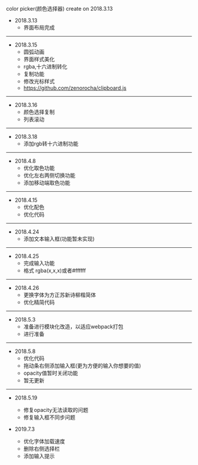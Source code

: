 color picker(颜色选择器)
create on 2018.3.13

+ 2018.3.13
    - 界面布局完成

***

+ 2018.3.15
	- 圆弧动画
	- 界面样式美化    
	- rgba,十六进制转化
	- 复制功能
	- 修改光标样式
	- https://github.com/zenorocha/clipboard.js

***

+ 2018.3.16
	- 颜色选择复制
	- 列表滚动
	
***

+ 2018.3.18
	- 添加rgb转十六进制功能


***

+ 2018.4.8
	- 优化取色功能
	- 优化左右两侧切换功能
	- 添加移动端取色功能	

***

+ 2018.4.15
	- 优化配色	
	- 优化代码

***


+ 2018.4.24
	- 添加文本输入框(功能暂未实现)		

***

+ 2018.4.25
	- 完成输入功能
	- 格式 rgba(x,x,x)或者#ffffff	

***

+ 2018.4.26
	- 更换字体为方正苏新诗柳楷简体	
	- 优化精简代码

***


+ 2018.5.3
	- 准备进行模块化改造，以适应webpack打包
	- 进行准备	

***

+ 2018.5.8
	- 优化代码
	- 拖动条右侧添加输入框(更为方便的输入你想要的值)
	- opacity值暂时关闭功能
	- 暂无更新
	
***


+  2018.5.19
	- 修复opacity无法读取的问题
	- 修复输入框不同步问题

+ 2019.7.3
	- 优化字体加载速度
	- 删除右侧选择栏
	- 添加输入提示